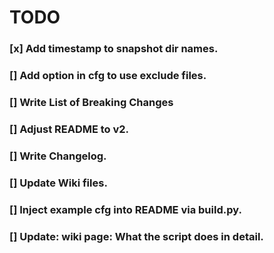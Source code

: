 



# TODO


### [x] Add timestamp to snapshot dir names.
### [] Add option in cfg to use exclude files.
### [] Write List of Breaking Changes
### [] Adjust README to v2.
### [] Write Changelog.
### [] Update Wiki files.
### [] Inject example cfg into README via build.py.
### [] Update: wiki page: What the script does in detail.
